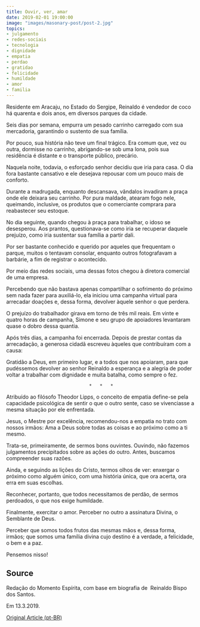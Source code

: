 ```yaml
---
title: Ouvir, ver, amar
date: 2019-02-01 19:00:00
image: "images/masonary-post/post-2.jpg"
topics: 
- julgamento
- redes-sociais
- tecnologia
- dignidade
- empatia
- perdao
- gratidao
- felicidade
- humildade
- amor
- familia
---
```


Residente em Aracaju, no Estado do Sergipe, Reinaldo é vendedor de coco há
quarenta e dois anos, em diversos parques da cidade.

Seis dias por semana, empurra um pesado carrinho carregado com sua mercadoria,
garantindo o sustento de sua família.

Por pouco, sua história não teve um final trágico. Era comum que, vez ou outra,
dormisse no carrinho, abrigando-se sob uma lona, pois sua residência é distante
e o transporte público, precário.

Naquela noite, todavia, o esforçado senhor decidiu que iria para casa. O dia
fora bastante cansativo e ele desejava repousar com um pouco mais de conforto.

Durante a madrugada, enquanto descansava, vândalos invadiram a praça onde ele
deixara seu carrinho. Por pura maldade, atearam fogo nele, queimando,
inclusive, os produtos que o comerciante comprara para reabastecer seu estoque.

No dia seguinte, quando chegou à praça para trabalhar, o idoso se desesperou.
Aos prantos, questionava-se como iria se recuperar daquele prejuízo, como iria
sustentar sua família a partir dali.

Por ser bastante conhecido e querido por aqueles que frequentam o parque,
muitos o tentavam consolar, enquanto outros fotografavam a barbárie, a fim de
registrar o acontecido.

Por meio das redes sociais, uma dessas fotos chegou à diretora comercial de uma
empresa.

Percebendo que não bastava apenas compartilhar o sofrimento do próximo sem nada
fazer para auxiliá-lo, ela iniciou uma campanha virtual para arrecadar doações
e, dessa forma, devolver àquele senhor o que perdera.

O prejuízo do trabalhador girava em torno de três mil reais. Em vinte e quatro
horas de campanha, Simone e seu grupo de apoiadores levantaram quase o dobro
dessa quantia.

Após três dias, a campanha foi encerrada. Depois de prestar contas da
arrecadação, a generosa cidadã escreveu àqueles que contribuíram com a causa:

Gratidão a Deus, em primeiro lugar, e a todos que nos apoiaram, para que
pudéssemos devolver ao senhor Reinaldo a esperança e a alegria de poder voltar
a trabalhar com dignidade e muita batalha, como sempre o fez.

                                   *   *   *

Atribuído ao filósofo Theodor Lipps, o conceito de empatia define-se pela
capacidade psicológica de sentir o que o outro sente, caso se vivenciasse a
mesma situação por ele enfrentada.

Jesus, o Mestre por excelência, recomendou-nos a empatia no trato com nossos
irmãos: Ama a Deus sobre todas as coisas e ao próximo como a ti mesmo.

Trata-se, primeiramente, de sermos bons ouvintes. Ouvindo, não fazemos
julgamentos precipitados sobre as ações do outro. Antes, buscamos compreender
suas razões.

Ainda, e seguindo as lições do Cristo, termos olhos de ver: enxergar o próximo
como alguém único, com uma história única, que ora acerta, ora erra em suas
escolhas.

Reconhecer, portanto, que todos necessitamos de perdão, de sermos perdoados, o
que nos exige humildade.

Finalmente, exercitar o amor. Perceber no outro a assinatura Divina, o
Semblante de Deus.

Perceber que somos todos frutos das mesmas mãos e, dessa forma, irmãos; que
somos uma família divina cujo destino é a verdade, a felicidade, o bem e a paz.

Pensemos nisso!

## Source
Redação do Momento Espírita, com base em
biografia de  Reinaldo Bispo dos Santos.

Em 13.3.2019.

[Original Article (pt-BR)](http://momento.com.br/pt/ler_texto.php?id=5687)
